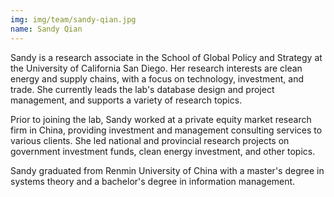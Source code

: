 ```yaml
---
img: img/team/sandy-qian.jpg
name: Sandy Qian
---
```



Sandy is a research associate in the School of Global Policy and Strategy at the University of California San Diego. Her research interests are clean energy and supply chains, with a focus on technology, investment, and trade. She currently leads the lab's database design and project management, and supports a variety of research topics.

Prior to joining the lab, Sandy worked at a private equity market research firm in China, providing investment and management consulting services to various clients. She led national and provincial research projects on government investment funds, clean energy investment, and other topics.

Sandy graduated from Renmin University of China with a master's degree in systems theory and a bachelor's degree in information management.


